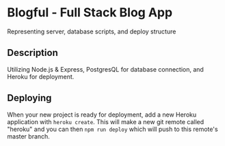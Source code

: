 # Blogful - Full Stack Blog App

Representing server, database scripts, and deploy structure

## Description

Utilizing Node.js & Express, PostgresQL for database connection, and Heroku for deployment.


## Deploying

When your new project is ready for deployment, add a new Heroku application with `heroku create`. This will make a new git remote called "heroku" and you can then `npm run deploy` which will push to this remote's master branch.